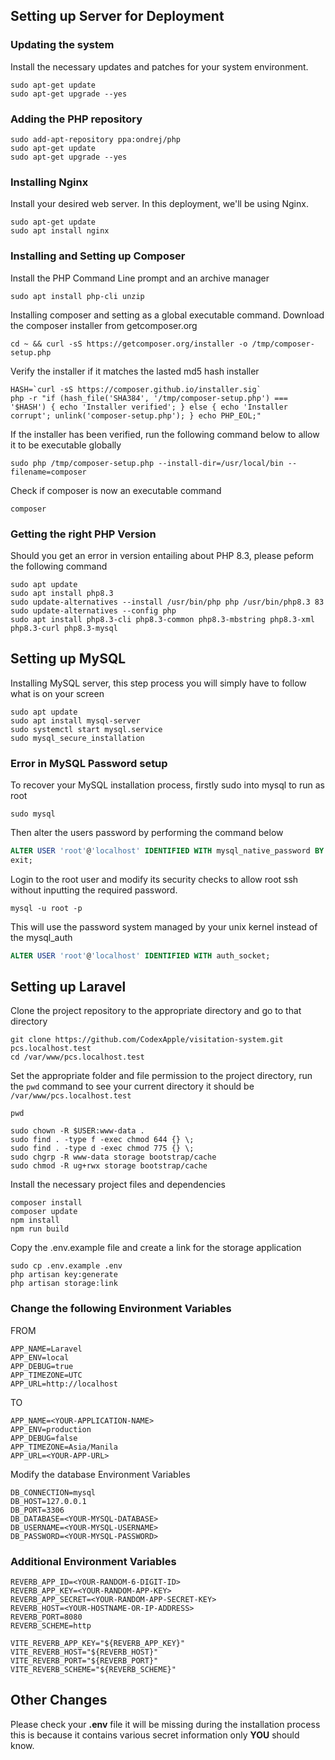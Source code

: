 ## Setting up Server for Deployment
### Updating the system
Install the necessary updates and patches for your system environment.
```console
sudo apt-get update
sudo apt-get upgrade --yes
```

### Adding the PHP repository
```console
sudo add-apt-repository ppa:ondrej/php
sudo apt-get update
sudo apt-get upgrade --yes
```
### Installing Nginx
Install your desired web server. In this deployment, we'll be using Nginx.
```console
sudo apt-get update
sudo apt install nginx
```

### Installing and Setting up Composer
Install the PHP Command Line prompt and an archive manager
```console
sudo apt install php-cli unzip
```

Installing composer and setting as a global executable command.
Download the composer installer from getcomposer.org
```console
cd ~ && curl -sS https://getcomposer.org/installer -o /tmp/composer-setup.php
```
Verify the installer if it matches the lasted md5 hash installer
```console
HASH=`curl -sS https://composer.github.io/installer.sig`
php -r "if (hash_file('SHA384', '/tmp/composer-setup.php') === '$HASH') { echo 'Installer verified'; } else { echo 'Installer corrupt'; unlink('composer-setup.php'); } echo PHP_EOL;"
```
If the installer has been verified, run the following command below to allow it to be executable globally
```console
sudo php /tmp/composer-setup.php --install-dir=/usr/local/bin --filename=composer
```
Check if composer is now an executable command
```console
composer
```
### Getting the right PHP Version
Should you get an error in version entailing about PHP 8.3, please peform the following command
```console
sudo apt update
sudo apt install php8.3
sudo update-alternatives --install /usr/bin/php php /usr/bin/php8.3 83
sudo update-alternatives --config php
sudo apt install php8.3-cli php8.3-common php8.3-mbstring php8.3-xml php8.3-curl php8.3-mysql
```
## Setting up MySQL
Installing MySQL server, this step process you will simply have to follow what is on your screen
```console
sudo apt update
sudo apt install mysql-server
sudo systemctl start mysql.service
sudo mysql_secure_installation
```
### Error in MySQL Password setup
To recover your MySQL installation process, firstly sudo into mysql to run as root
```console
sudo mysql
```
Then alter the users password by performing the command below
```sql
ALTER USER 'root'@'localhost' IDENTIFIED WITH mysql_native_password BY 'password';
exit;
```
Login to the root user and modify its security checks to allow root ssh without inputting the required password.
```console
mysql -u root -p
```
This will use the password system managed by your unix kernel instead of the mysql_auth
```sql
ALTER USER 'root'@'localhost' IDENTIFIED WITH auth_socket;
```

## Setting up Laravel
Clone the project repository to the appropriate directory and go to that directory
```console
git clone https://github.com/CodexApple/visitation-system.git pcs.localhost.test
cd /var/www/pcs.localhost.test
```
Set the appropriate folder and file permission to the project directory, run the `pwd` command to see your current directory it should be `/var/www/pcs.localhost.test`
```console
pwd

sudo chown -R $USER:www-data .
sudo find . -type f -exec chmod 644 {} \;
sudo find . -type d -exec chmod 775 {} \;
sudo chgrp -R www-data storage bootstrap/cache
sudo chmod -R ug+rwx storage bootstrap/cache
```
Install the necessary project files and dependencies
```console
composer install
composer update
npm install
npm run build
```
Copy the .env.example file and create a link for the storage application
```console
sudo cp .env.example .env
php artisan key:generate
php artisan storage:link
```

### Change the following Environment Variables
FROM
```dotenv
APP_NAME=Laravel
APP_ENV=local
APP_DEBUG=true
APP_TIMEZONE=UTC
APP_URL=http://localhost
```
TO
```dotenv
APP_NAME=<YOUR-APPLICATION-NAME>
APP_ENV=production
APP_DEBUG=false
APP_TIMEZONE=Asia/Manila
APP_URL=<YOUR-APP-URL>
```
Modify the database Environment Variables
```dotenv
DB_CONNECTION=mysql
DB_HOST=127.0.0.1
DB_PORT=3306
DB_DATABASE=<YOUR-MYSQL-DATABASE>
DB_USERNAME=<YOUR-MYSQL-USERNAME>
DB_PASSWORD=<YOUR-MYSQL-PASSWORD>
```

### Additional Environment Variables
```dotenv
REVERB_APP_ID=<YOUR-RANDOM-6-DIGIT-ID>
REVERB_APP_KEY=<YOUR-RANDOM-APP-KEY>
REVERB_APP_SECRET=<YOUR-RANDOM-APP-SECRET-KEY>
REVERB_HOST=<YOUR-HOSTNAME-OR-IP-ADDRESS>
REVERB_PORT=8080
REVERB_SCHEME=http

VITE_REVERB_APP_KEY="${REVERB_APP_KEY}"
VITE_REVERB_HOST="${REVERB_HOST}"
VITE_REVERB_PORT="${REVERB_PORT}"
VITE_REVERB_SCHEME="${REVERB_SCHEME}"
```

## Other Changes
Please check your **.env** file it will be missing during the installation process this is because it contains various secret information only **YOU** should know.
